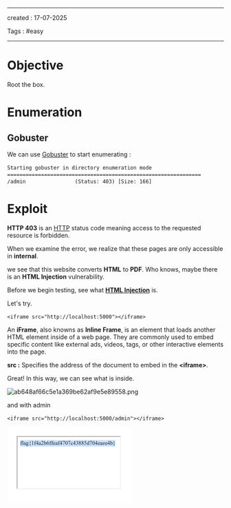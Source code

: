 - - - 
created : 17-07-2025 

Tags : #easy  
- - - 
# Objective

Root the box.

# Enumeration
## Gobuster

We can use [Gobuster](../../3%20-%20Tags/Hacking%20Tools/Gobuster.md) to start enumerating :

```
Starting gobuster in directory enumeration mode
===============================================================
/admin                (Status: 403) [Size: 166]

```

# Exploit

**HTTP 403** is an [HTTP](../../3%20-%20Tags/Hacking%20Concepts/HTTP.md) status code meaning access to the requested resource is forbidden.

When we examine the error, we realize that these pages are only accessible in **internal**. 

we see that this website converts **HTML** to **PDF**. Who knows, maybe there is an **HTML Injection** vulnerability.

Before we begin testing, see what **[HTML Injection](../../3%20-%20Tags/Hacking%20Concepts/HTML%20Injection.md)** is.

Let's try. 

```
<iframe src="http://localhost:5000"></iframe>
```

An **iFrame**, also knowns as **Inline Frame**, is an element that loads another HTML element inside of a web page. They are commonly used to embed specific content like external ads, videos, tags, or other interactive elements into the page.

**src :** Specifies the address of the document to embed in the **&lt;iframe&gt;**.

Great! In this way, we can see what is inside.

<img src="../../Flameshots/ab648af66c5e1a369be62af9e5e89558.png" alt="ab648af66c5e1a369be62af9e5e89558.png" width="301" height="160">

and with admin

```
<iframe src="http://localhost:5000/admin"></iframe>
```

![31f87642d3c43d4a4a993d7f08a0a74b.png](../../../2%20-%20Resources/Others/Flameshots/31f87642d3c43d4a4a993d7f08a0a74b.png)